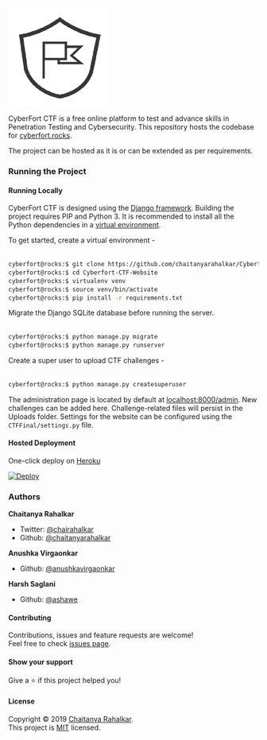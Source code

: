 ![Cyberfort CTF](logo.png)


CyberFort CTF is a free online platform to test and advance skills in Penetration Testing and Cybersecurity. This repository hosts the codebase for [cyberfort.rocks](https://cyberfort.rocks). 

The project can be hosted as it is or can be extended as per requirements.


### Running the Project


#### Running Locally 
CyberFort CTF is designed using the [Django framework](https://djangoproject.com). Building the project requires PIP and Python 3. It is recommended to install all the Python dependencies in a [virtual environment](https://pypi.org/project/virtualenv/). 

To get started, create a virtual environment - 

```bash

cyberfort@rocks:$ git clone https://github.com/chaitanyarahalkar/Cyberfort-CTF-Website
cyberfort@rocks:$ cd Cyberfort-CTF-Website
cyberfort@rocks:$ virtualenv venv
cyberfort@rocks:$ source venv/bin/activate 
cyberfort@rocks:$ pip install -r requirements.txt

```

Migrate the Django SQLite database before running the server. 

```bash

cyberfort@rocks:$ python manage.py migrate 
cyberfort@rocks:$ python manage.py runserver

```

Create a super user to upload CTF challenges - 

```bash

cyberfort@rocks:$ python manage.py createsuperuser

```
The administration page is located by default at [localhost:8000/admin](http://localhost:8000/admin). New challenges can be added here. Challenge-related files will persist in the Uploads folder. Settings for the website can be configured using the ```CTFFinal/settings.py``` file.


#### Hosted Deployment 
One-click deploy on [Heroku](https://heroku.com)

[![Deploy](https://www.herokucdn.com/deploy/button.svg)](https://heroku.com/deploy)


### Authors

 **Chaitanya Rahalkar**

* Twitter: [@chairahalkar](https://twitter.com/chairahalkar)
* Github: [@chaitanyarahalkar](https://github.com/chaitanyarahalkar)

 **Anushka Virgaonkar**

* Github: [@anushkavirgaonkar](https://github.com/anushkavirgaonkar)

 **Harsh Saglani**

* Github: [@ashawe](https://github.com/ashawe)

#### Contributing

Contributions, issues and feature requests are welcome!<br />Feel free to check [issues page](https://github.com/chaitanyarahalkar/Cyberfort-CTF-Website/issues).

#### Show your support

Give a ⭐️ if this project helped you!

#### License

Copyright © 2019 [Chaitanya Rahalkar](https://github.com/chaitanyarahalkar).<br />
This project is [MIT](https://github.com/chaitanyarahalkar/Cyberfort-CTF-Website/blob/master/LICENSE) licensed.







